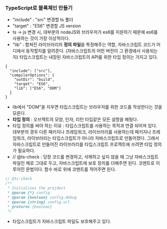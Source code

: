 ### TypeScript로 블록체인 만들기

- "include" : "src" 변경할 ts 폴더
- "target" : "ES6" 변경할 JS version
- ts -> js 변경 시, 대부분의 nodeJS와 브라우저가 es6를 지원하기 때문에 es6를 사용하는 것이 가장 이상적이다.
- "lib" : 합쳐진 라이브러리의 **정의 파일**을 특정해주는 역할, 자바스크립트 코드가 어디에서 동작할지를 알려준다. (자바스크립트의 어떤 버전이 그 환경에서 사용되는지) 타입스크립트는 내장된 자바스크립트의 API를 위한 타입 정의는 가지고 있다.

```tsx
{
  "include": ["src"],
  "compilerOptions": {
    "outDir": "build",
    "target": "ES6",
    "lib": ["ES6", "DOM"]
  }
}

```

- lib에서 "DOM"을 지우면 타입스크립트는 브라우저를 위한 코드를 작성한다는 것을 모른다.
- **타입 정의** : 오브젝트의 모양, 인자, 리턴 타입같은 모든 설명을 해뒀다.
- 타입 정의를 써야 하는 이유 : 타입스크립트를 사용하는 목적과 연결 되어져 있다. 대부분의 경우 다른 패키지나 프레임워크, 라이브러리를 사용하는데 패키지나 프레임워크, 라이브러리는 타입스크립트가 아니라 자바스크립트로 만들어졌다. 그래서 자바스크립트로 만들어진 라이브러리를 타입스크립트 프로젝트에 쓰려면 타입 정의가 필요하다.
- // @ts-check : 당장 코드를 변경하고, 삭제하고 싶지 않을 때 그냥 자바스크립트 파일인 채로 그대로 두고, 자바스크립트에 보호 장치를 더해주면 된다. 코멘트로 이루어진 문법이다. 함수 바로 위에 코멘트를 적어주면 된다.

```js
// @ts-check
/**
 * Initializes the projdect
 * @param {*} config
 * @param {boolean} config.debug
 * @param {string} config.url
 * @returns {boolean}
 */
```

- 타입스크립트가 자바스크립트 파일도 보호해주고 있다.
